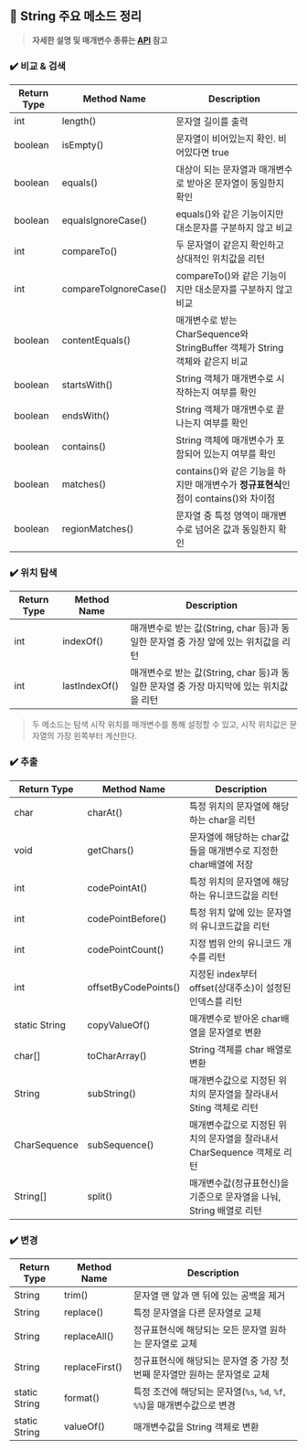 ## :pushpin: String 주요 메소드 정리
> **자세한 설명 및 매개변수 종류는 [API](https://docs.oracle.com/en/java/javase/11/docs/api/java.base/java/lang/String.html#matches(java.lang.String)) 참고**

### ✔️ 비교 & 검색
|Return Type|Method Name|Description|
|--|--|--|
|int|length()|문자열 길이를 출력|
|boolean|isEmpty()|문자열이 비어있는지 확인. 비어있다면 true|
|boolean|equals()|대상이 되는 문자열과 매개변수로 받아온 문자열이 동일한지 확인|
|boolean|equalsIgnoreCase()|equals()와 같은 기능이지만 대소문자를 구분하지 않고 비교|
|int|compareTo()|두 문자열이 같은지 확인하고 상대적인 위치값을 리턴|
|int|compareToIgnoreCase()|compareTo()와 같은 기능이지만 대소문자를 구분하지 않고 비교|
|boolean|contentEquals()|매개변수로 받는 CharSequence와 StringBuffer 객체가 String 객체와 같은지 비교|
|boolean|startsWith()|String 객체가 매개변수로 시작하는지 여부를 확인|
|boolean|endsWith()|String 객체가 매개변수로 끝나는지 여부를 확인|
|boolean|contains()|String 객체에 매개변수가 포함되어 있는지 여부를 확인|
|boolean|matches()|contains()와 같은 기능을 하지만 매개변수가 **정규표현식**인 점이 contains()와 차이점|
|boolean|regionMatches()|문자열 중 특정 영역이 매개변수로 넘어온 값과 동일한지 확인|

### ✔️ 위치 탐색
|Return Type|Method Name|Description|
|--|--|--|
|int|indexOf()|매개변수로 받는 값(String, char 등)과 동일한 문자열 중 가장 앞에 있는 위치값을 리턴|
|int|lastIndexOf()|매개변수로 받는 값(String, char 등)과 동일한 문자열 중 가장 마지막에 있는 위치값을 리턴|

> 두 메소드는 탐색 시작 위치를 매개변수를 통해 설정할 수 있고, 시작 위치값은 문자열의 가장 왼쪽부터 계산한다.

### ✔️ 추출
|Return Type|Method Name|Description|
|--|--|--|
|char|charAt()|특정 위치의 문자열에 해당하는 char을 리턴|
|void|getChars()|문자열에 해당하는 char값들을 매개변수로 지정한 char배열에 저장|
|int|codePointAt()|특정 위치의 문자열에 해당하는 유니코드값을 리턴|
|int|codePointBefore()|특정 위치 앞에 있는 문자열의 유니코드값을 리턴|
|int|codePointCount()|지정 범위 안의 유니코드 개수를 리턴|
|int|offsetByCodePoints()|지정된 index부터 offset(상대주소)이 설정된 인덱스를 리턴|
|static String|copyValueOf()|매개변수로 받아온 char배열을 문자열로 변환|
|char[]|toCharArray()|String 객체를 char 배열로 변환|
|String|subString()|매개변수값으로 지정된 위치의 문자열을 잘라내서 Sting 객체로 리턴|
|CharSequence|subSequence()|매개변수값으로 지정된 위치의 문자열을 잘라내서 CharSequence 객체로 리턴|
|String[]|split()|매개변수값(정규표현신)을 기준으로 문자열을 나눠, String 배열로 리턴|

### ✔️ 변경
|Return Type|Method Name|Description|
|--|--|--|
|String|trim()|문자열 맨 앞과 맨 뒤에 있는 공백을 제거|
|String|replace()|특정 문자열을 다른 문자열로 교체|
|String|replaceAll()|정규표현식에 해당되는 모든 문자열 원하는 문자열로 교체|
|String|replaceFirst()|정규표현식에 해당되는 문자열 중 가장 첫 번째 문자열만 원하는 문자열로 교체|
|static String|format()|특정 조건에 해당되는 문자열(`%s`, `%d`, `%f`, `%%`)을 매개변수값으로 변경|
|static String|valueOf()|매개변수값을 String 객체로 변환|